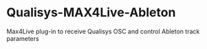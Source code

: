 # Qualisys-MAX4Live-Ableton
Max4Live plug-in to receive Qualisys OSC and control Ableton track parameters
